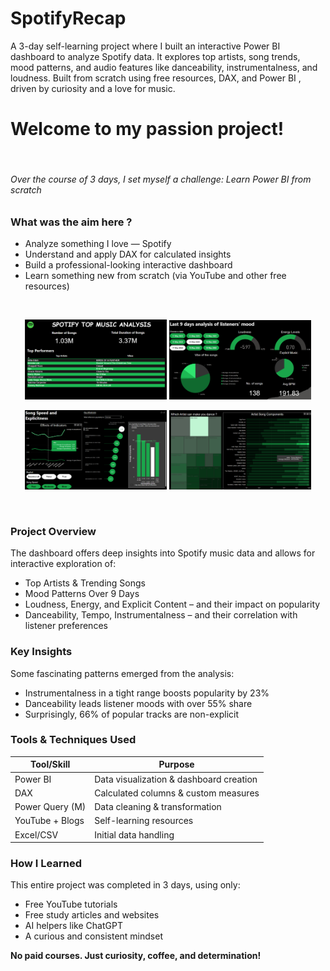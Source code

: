 # SpotifyRecap
A 3-day self-learning project where I built an interactive Power BI dashboard to analyze Spotify data. It explores top artists, song trends, mood patterns, and audio features like danceability, instrumentalness, and loudness. Built from scratch using free resources, DAX, and Power BI , driven by curiosity and a love for music.

<h1>Welcome to my passion project!</h1><br>
<h6>Over the course of 3 days, I set myself a challenge:
Learn Power BI from scratch
</h6>

<h3>What was the aim here ?</h3>
<ul>
  <li>Analyze something I love — Spotify</li>
  <li>Understand and apply DAX for calculated insights</li>
  <li>Build a professional-looking interactive dashboard</li>
  <li>Learn something new from scratch (via YouTube and other free resources)</li>
</ul><br>

<p align="center">
  <img src="LandingPage.png" width="45%" alt="Dashboard Page 1"/>
  <img src="Page2.png" width="45%" alt="Dashboard Page 2"/>
</p>
<p align="center">
  <img src="Page3.png" width="45%" alt="Dashboard Page 3"/>
  <img src="Page4.png" width="45%" alt="Dashboard Page 4"/>
</p><br>

<h3>Project Overview</h3>
The dashboard offers deep insights into Spotify music data and allows for interactive exploration of:<br>
<ul>
  <li>Top Artists & Trending Songs</li>
  <li>Mood Patterns Over 9 Days</li>
  <li>Loudness, Energy, and Explicit Content – and their impact on popularity</li>
  <li>Danceability, Tempo, Instrumentalness – and their correlation with listener preferences</li>
</ul>


<h3>Key Insights</h3>
Some fascinating patterns emerged from the analysis:
<ul>
  <li>Instrumentalness in a tight range boosts popularity by 23%</li>
  <li>Danceability leads listener moods with over 55% share</li>
  <li>Surprisingly, 66% of popular tracks are non-explicit</li>
</ul>

<h3>Tools & Techniques Used</h3>
<table>
  <thead>
    <tr>
      <th>Tool/Skill</th>
      <th>Purpose</th>
    </tr>
  </thead>
  <tbody>
    <tr>
      <td>Power BI</td>
      <td>Data visualization &amp; dashboard creation</td>
    </tr>
    <tr>
      <td>DAX</td>
      <td>Calculated columns &amp; custom measures</td>
    </tr>
    <tr>
      <td>Power Query (M)</td>
      <td>Data cleaning &amp; transformation</td>
    </tr>
    <tr>
      <td>YouTube + Blogs</td>
      <td>Self-learning resources</td>
    </tr>
    <tr>
      <td>Excel/CSV</td>
      <td>Initial data handling</td>
    </tr>
  </tbody>
</table>

<h3>How I Learned</h3>
This entire project was completed in 3 days, using only:
<ul>
  <li>Free YouTube tutorials</li>
  <li>Free study articles and websites</li>
  <li>AI helpers like ChatGPT</li>
  <li>A curious and consistent mindset</li>
</ul>

<b>No paid courses. Just curiosity, coffee, and determination!</b>




